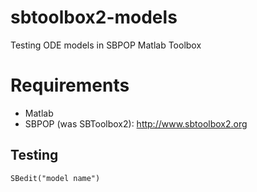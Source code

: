 sbtoolbox2-models
=================

Testing ODE models in SBPOP Matlab Toolbox

# Requirements
- Matlab
- SBPOP (was SBToolbox2): http://www.sbtoolbox2.org 

## Testing

    SBedit("model name")
